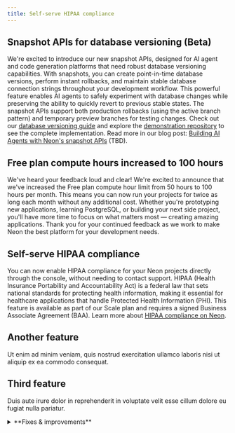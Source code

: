 ```yaml
---
title: Self-serve HIPAA compliance
---
```


## Snapshot APIs for database versioning (Beta)

We're excited to introduce our new snapshot APIs, designed for AI agent and code generation platforms that need robust database versioning capabilities. With snapshots, you can create point-in-time database versions, perform instant rollbacks, and maintain stable database connection strings throughout your development workflow. This powerful feature enables AI agents to safely experiment with database changes while preserving the ability to quickly revert to previous stable states. The snapshot APIs support both production rollbacks (using the active branch pattern) and temporary preview branches for testing changes. Check out our [database versioning guide](https://neon.com/docs/ai/ai-database-versioning) and explore the [demonstration repository](https://github.com/neondatabase-labs/snapshots-as-checkpoints-demo) to see the complete implementation. Read more in our blog post: [Building AI Agents with Neon's snapshot APIs](#) (TBD).

## Free plan compute hours increased to 100 hours 

We've heard your feedback loud and clear! We're excited to announce that we've increased the Free plan compute hour limit from 50 hours to 100 hours per month. This means you can now run your projects for twice as long each month without any additional cost. Whether you're prototyping new applications, learning PostgreSQL, or building your next side project, you'll have more time to focus on what matters most — creating amazing applications. Thank you for your continued feedback as we work to make Neon the best platform for your development needs.

## Self-serve HIPAA compliance

You can now enable HIPAA compliance for your Neon projects directly through the console, without needing to contact support. HIPAA (Health Insurance Portability and Accountability Act) is a federal law that sets national standards for protecting health information, making it essential for healthcare applications that handle Protected Health Information (PHI). This feature is available as part of our Scale plan and requires a signed Business Associate Agreement (BAA). Learn more about [HIPAA compliance on Neon](https://neon.com/docs/security/hipaa).

## Another feature

Ut enim ad minim veniam, quis nostrud exercitation ullamco laboris nisi ut aliquip ex ea commodo consequat.

## Third feature

Duis aute irure dolor in reprehenderit in voluptate velit esse cillum dolore eu fugiat nulla pariatur.

<details>
<summary>**Fixes & improvements**</summary>

- [Short bullet describing a fix or improvement.]
- [Another short bullet, if applicable.]

</details>
